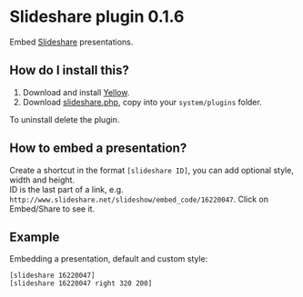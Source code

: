 Slideshare plugin 0.1.6
=======================
Embed [Slideshare](http://www.slideshare.net/) presentations.

How do I install this?
----------------------
1. Download and install [Yellow](https://github.com/markseu/yellowcms/).  
2. Download [slideshare.php](slideshare.php?raw=true), copy into your `system/plugins` folder.  

To uninstall delete the plugin.

How to embed a presentation?
----------------------------
Create a shortcut in the format `[slideshare ID]`, you can add optional style, width and height.    
ID is the last part of a link, e.g. `http://www.slideshare.net/slideshow/embed_code/16220047`. Click on Embed/Share to see it.

Example
-------
Embedding a presentation, default and custom style:

    [slideshare 16220047]
    [slideshare 16220047 right 320 200]
